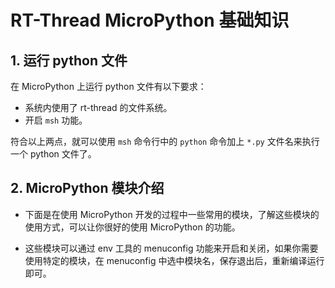 # RT-Thread MicroPython 基础知识

## 1. 运行 python 文件

在 MicroPython 上运行 python 文件有以下要求：

- 系统内使用了 rt-thread 的文件系统。
- 开启 `msh` 功能。

符合以上两点，就可以使用 `msh` 命令行中的 `python` 命令加上 `*.py` 文件名来执行一个 python 文件了。

## 2. MicroPython 模块介绍

- 下面是在使用 MicroPython 开发的过程中一些常用的模块，了解这些模块的使用方式，可以让你很好的使用 MicroPython 的功能。

- 这些模块可以通过 env 工具的 menuconfig 功能来开启和关闭，如果你需要使用特定的模块，在 menuconfig 中选中模块名，保存退出后，重新编译运行即可。